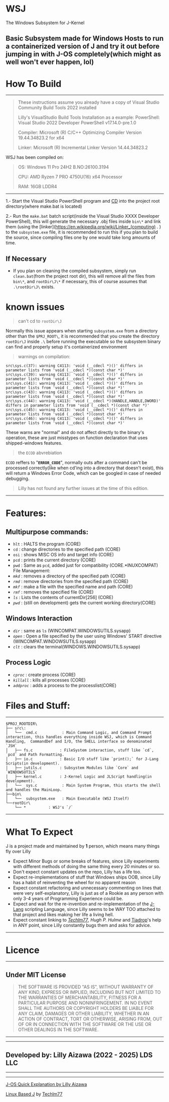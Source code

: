 # WSJ
The Windows Subsystem for J-Kernel

Basic Subsystem made for Windows Hosts to run a containerized version of J and try it out before jumping in with J-OS completely(which might as well won't ever happen, lol)
---

# How To Build

___
> These instructions assume you already have a copy of Visual Studio Community Build Tools 2022 installed
>
> Lilly's VisualStudio Build Tools Installation as a example:
> PowerShell: Visual Studio 2022 Developer PowerShell v17.14.0-pre.1.0
>
> Compiler: Microsoft (R) C/C++ Optimizing Compiler Version 19.44.34823.2 for x64
>
> Linker: Microsoft (R) Incremental Linker Version 14.44.34823.2

WSJ has been compiled on:
> OS: Windows 11 Pro 24H2 B.NO:26100.3194 
>
> CPU: AMD Ryzen 7 PRO 4750U(16) x64 Processor
>
> RAM: 16GB LDDR4

---
1.- Start the Visual Studio PowerShell program and [CD](https://en.wikipedia.org/wiki/Cd_(command)) into the project root directory(where make.bat is located)

2.- Run the `make.bat` batch script(inside the Visual Studio XXXX Developer PowerShell), this will generate the necessary .obj files inside `bin\*` and link them (using the [linker](https://en.wikipedia.org/wiki/Linker_(computing) . ) to the `subsystem.exe` file, it is recommended to run this if you plan to build the source, since compiling files one by one would take long amounts of time.

## If Necessary

- If you plan on cleaning the compiled subsystem, simply run `clean.bat`(from the project root dir), this will remove all the files from `bin\*`, and `rootDir\J\*` if necessary, this of course assumes that `.\rootDir\J\` exists.

# known issues

> can't cd to `rootDir\J`

Normally this issue appears when starting `subsystem.exe` from a directory other than the `$PRJ_ROOT\`, it is recommended that you create the directory `rootDir\J` inside `.\` before running the executable so the subsystem binary can find and properly setup it's containerized environment

> warnings on compilation:
```
src\sys.c(37): warning C4113: 'void (__cdecl *)()' differs in parameter lists from 'void (__cdecl *)(const char *)'
src\sys.c(39): warning C4113: 'void (__cdecl *)()' differs in parameter lists from 'void (__cdecl *)(const char *)'
src\sys.c(41): warning C4113: 'void (__cdecl *)()' differs in parameter lists from 'void (__cdecl *)(const char *)'
src\sys.c(43): warning C4113: 'void (__cdecl *)()' differs in parameter lists from 'void (__cdecl *)(const char *)'
src\sys.c(44): warning C4113: 'void (__cdecl *)(HANDLE,HANDLE,DWORD)' differs in parameter lists from 'void (__cdecl *)(const char *)'
src\sys.c(45): warning C4113: 'void (__cdecl *)()' differs in parameter lists from 'void (__cdecl *)(const char *)'
src\sys.c(46): warning C4113: 'void (__cdecl *)()' differs in parameter lists from 'void (__cdecl *)(const char *)'
```

These warns are "normal" and do not affect directly to the binary's operation, these are just misstypes on function declaration that uses shipped-windows features.

> the `ECOD` abvrebiation

`ECOD` reffers to "**`ERROR_CODE`**", normally outs after a command can't be processed correctly(like when cd'ing into a directory that doesn't exist), this will return a Windows Error Code, which can be googled in case of needed debugging.

> Lilly has not found any further issues at the time of this edition.

---
# Features:

## Multipurpose commands:

- `hlt`      : HALTS the program (CORE)
- `cd`       : change directories to the specified path (CORE)
- `osi`      : shows MISC OS info and target info (CORE)
- `pcd`      : prints the current directory (CORE)
- `pwd`      : Same as `pcd`, added just for compatibility (CORE.*INUXCOMPAT)
File Management:
- *`mkd`*    : removes a directory of the specified path (CORE)
- *`rmd`*    : remove directories from the specified path (CORE)
- *`mkf`*    : make a file with the specified name and path (CORE)
- *`rmf`*    : removes the specified file (CORE)
- *`ls`*     : Lists the contents of currentDir[256] (CORE)
- *`pwd`*    : (still on development) gets the current working directory(CORE)

## Windows Interaction
- *`dir`*    : same as `ls` (WINCOMPAT.WINDOWSUTILS.sysapp)
- *`open`*   : Open a file specified by the user using Windows' START directive (WINCOMPAT.WINDOWSUTILS.sysapp)
- *`clt`*    : clears the terminal(WINDOWS.WINDOWSUTILS.sysapp)

## Process Logic
- *`cproc`*  : create process (CORE)
- *`killall`* : kills all processes (CORE)
- *`addproc`* : adds a process to the processlist(CORE)


# Files and Stuff:
---
```
$PROJ_ROOTDIR\
├── src\:
│   └──  cmd.c           : Main Command Logic, and Command Prompt interaction, this handles everything inside WSJ, which is Command Handling,  CommandDef and I/O, the SHELL interface so denominated `JSH`
│   ├── fs.c            : FileSystem interaction, stuff like `cd`, `pcd` and Path Formatting.
│   ├── io.c            : Basic I/O stuff like `print();` for J-Lang Scripts(in development).
│   ├── jutils.c        : Subsystem Modules like `Core` and `WINDOWSUTILS`
│   ├── kernel.c        : J-Kernel Logic and JLScript handling(in development).
│   └──  sys.c           : Main System Program, this starts the shell and handles the MainLoop.
├──bin\
│   └──  subsystem.exe   : Main Executable (WSJ Itself)
└──rootDir\
    └── *          : WSJ's `/`
```

___

# What To Expect

J is a project made and maintained by **1** person, which means many things fly over Lilly

- Expect Minor Bugs or some breaks of features, since Lilly experiments with different methods of doing the same thing every 20 minutes or so.
- Don't expect constant updates on the repo, Lilly has a life too.
- Expect re-implementations of stuff that Windows ships OOB, since Lilly has a habit of reinventing the wheel for no apparent reason
- Expect constant refactoring and unnecessary commenting on lines that were very self-explanatory, Lilly is just as of a Rookie as any person with only 3-4 years of Programming Experience could be.
- Expect and wait for the re-invention and re-implementation of the [J-Lang](https://github.com/jossgamerYT156/J-Lang) scripting Language, since Lilly seems to be WAY TOO attached to that project and likes making her life a living hell.
- Expect constant linking to [*Techlm77*](https://github.com/Techlm77), *Hugh P. Hulme* and [Tiadrop](https://github.com/tiadrop)'s help in ANY point, since Lilly constantly bugs them and asks for advice.

___

# Licence
___

## Under MIT License
> THE SOFTWARE IS PROVIDED "AS IS", WITHOUT WARRANTY OF ANY KIND, EXPRESS OR
IMPLIED, INCLUDING BUT NOT LIMITED TO THE WARRANTIES OF MERCHANTABILITY,
FITNESS FOR A PARTICULAR PURPOSE AND NONINFRINGEMENT. IN NO EVENT SHALL THE
AUTHORS OR COPYRIGHT HOLDERS BE LIABLE FOR ANY CLAIM, DAMAGES OR OTHER
LIABILITY, WHETHER IN AN ACTION OF CONTRACT, TORT OR OTHERWISE, ARISING FROM,
OUT OF OR IN CONNECTION WITH THE SOFTWARE OR THE USE OR OTHER DEALINGS IN THE
SOFTWARE.

___

___

## Developed by: Lilly Aizawa (2022 - 2025) LDS LLC

___

___

[J-OS Quick Explanation by Lilly Aizawa](https://lillydevstudios.neocities.org/home/about/J-OS/)

[Linux Based J](https://techlm77.co.uk/J-OS/) by [Techlm77](https://www.github.com/Techlm77/)
